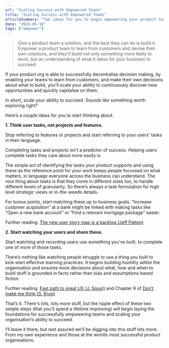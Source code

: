 ```yaml
---
url: "Scaling Success with Empowered Teams"
title: "Scaling Success with Empowered Teams"
articleSummary: "Two ideas for you to begin empowering your product teams and scaling your business' success."
date: "2023-05-10"
tags: ["empower"]
---
```


> Give a product team a solution, and the best they can do is build it. Empower a product team to learn from customers and devise their own solutions, and they'll build not only something more likely to work, but an understanding of what it takes for your business to succeed.

If your product org is able to successfully decentralise decision making, by enabling your teams to learn from customers, and make their own decisions about what to build, you'll scale your ability to continuously discover new opportunities and quickly capitalise on them.

In short, scale your ability to succeed. Sounds like something worth exploring right?

Here’s a couple ideas for you to start thinking about.

**1. Think user tasks, not projects and features.**

Stop referring to features or projects and start referring to your users’ tasks in their language.

Completing tasks and projects isn’t a predictor of success. Helping users complete tasks they care about more easily is.

The simple act of identifying the tasks your product supports and using these as the reference point for your work keeps people focussed on what matters, in language everyone across the business can understand. The nice thing about tasks is that they come in different sizes too, to handle different levels of granularity. So there’s always a task formulation for high level strategic views or in-the-weeds details.

For bonus points, start matching these up to business goals. “Increase customer acquisition” at a bank might be linked with making tasks like “Open a new bank account” or “Find a relevant mortgage package” easier.

Further reading: [The new user story map is a backlog (Jeff Patton)](https://jpattonassociates.com/the-new-backlog/)

**2. Start watching your users and share these.**

Start watching and recording users use something you’ve built, to complete one of more of those tasks.

There’s nothing like watching people struggle to use a thing you built to kick-start effective learning practices. It begins building humility within the organisation and ensures more decisions about what, how and when to build stuff is grounded in facts rather than bias and assumptions based fiction.

Further reading: [Fast path to great UX (J. Spool)](https://articles.uie.com/user_exposure_hours/) and Chapter 9 of [Don’t make me think (S. Krug)](https://sensible.com/dont-make-me-think/)

That’s it. There's lots, lots more stuff, but the ripple effect of these two simple steps (that you’ll spend a lifetime improving) will begin laying the foundations for successfully empowering teams and scaling your organisation’s ability to succeed.

I’ll leave it there, but rest assured we’ll be digging into this stuff lots more. From my own experience and those at the worlds most successful product organisations.
